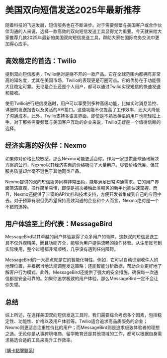 # 美国双向短信发送2025年最新推荐

随着科技的飞速发展，短信服务也在不断进步。对于需要频繁与美国客户或合作伙伴沟通的人来说，选择一款高效的双向短信发送工具显得尤为重要。今天就来给大家推荐几款2025年最新的美国双向短信发送工具，帮助大家在国际商务交流中更加得心应手。

## 高效稳定的首选：Twilio

提到双向短信服务，Twilio绝对是绕不开的一款产品。它在全球范围内都拥有非常高的知名度，尤其在美国市场，Twilio的表现更是可圈可点。它的优势在于功能强大且稳定可靠。无论是企业还是个人用户，都可以通过Twilio实现短信的快速发送和接收。

使用Twilio进行短信发送时，用户可以享受到多种高级功能，比如实时消息监控、详细的发送报告以及灵活的API接口。这些功能不仅提高了工作效率，还大大降低了沟通成本。此外，Twilio支持多语言界面，即使是不熟悉英语的用户也能轻松上手。对于那些需要频繁与美国客户互动的企业来说，Twilio无疑是一个值得信赖的选择。

## 经济实惠的好伙伴：Nexmo

如果你对价格比较敏感，那么Nexmo可能更适合你。作为一家提供全球通讯解决方案的公司，Nexmo以其经济实惠的价格吸引了大量用户。尽管价格低廉，但其服务质量却丝毫不逊色于其他同类产品。

Nexmo提供的双向短信服务同样非常出色，能够满足日常沟通需求。它的用户界面简洁直观，操作简单易懂，即便是初次接触此类服务的新手也能快速掌握。而且，Nexmo还提供了丰富的API文档和技术支持，方便开发者集成到自己的应用中去。对于预算有限但仍希望保持高效沟通的企业和个人而言，Nexmo绝对是一个不错的选择。

## 用户体验至上的代表：MessageBird

MessageBird以其卓越的用户体验赢得了众多用户的青睐。这款双向短信发送工具不仅外观精美，而且功能齐全，能够为用户提供流畅的操作体验。从注册账号到实际使用，整个过程都非常顺畅，几乎没有遇到任何障碍。

MessageBird的一大亮点就是它的智能化特性。例如，它可以自动识别收件人的地理位置，并根据当地法规调整发送策略；还能智能分析数据，帮助企业更好地了解客户行为模式。此外，MessageBird还提供了强大的安全措施，确保每一次通信都是安全可靠的。如果你追求极致的用户体验，那么MessageBird一定不会让你失望。

## 总结

综上所述，在选择美国双向短信发送工具时，我们需要综合考虑多个因素，包括稳定性、功能性、价格以及用户体验等。Twilio适合追求高品质服务的企业；Nexmo则更适合注重性价比的用户；而MessageBird则是追求极致体验者的理想之选。无论你是从事跨境电商、留学教育还是其他领域的工作，都可以根据自身需求挑选合适的工具来提升工作效率。

[[購卡點擊聯系](https://t.me/s/SXDXQF)]